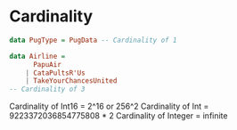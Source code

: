 # Cardinality

```haskell
data PugType = PugData -- Cardinality of 1

data Airline =
      PapuAir
    | CataPultsR'Us
    | TakeYourChancesUnited
-- Cardinality of 3
```

Cardinality of Int16 = 2^16 or 256^2
Cardinality of Int = 9223372036854775808 * 2
Cardinality of Integer = infinite
